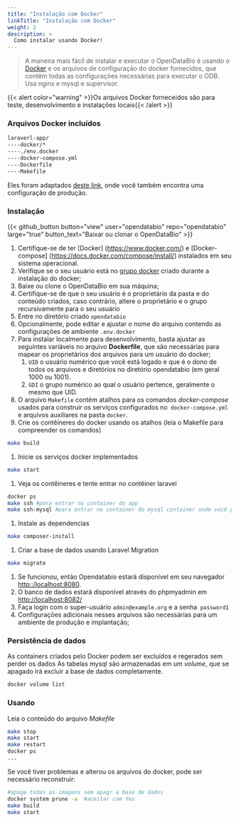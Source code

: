```yaml
---
title: "Instalação com Docker"
linkTitle: "Instalação com Docker"
weight: 2
description: >
  Como instalar usando Docker!
---
```


> A maneira mais fácil de instalar e executar o OpenDataBio é usando o [Docker](https://www.docker.com/) e os arquivos de configuração do docker fornecidos, que contêm todas as configurações necessárias para executar o ODB. Usa nginx e mysql e supervisor.

{{< alert color="warning" >}}Os arquivos Docker forneceidos são para teste, desenvolvimento e instalações locais{{< /alert >}}

### Arquivos Docker incluídos

```bash
laraverl-app/
----docker/*
----./env.docker
----docker-compose.yml
----Dockerfile
----Makefile
```

Eles foram adaptados [deste link](https://github.com/dimadeush/docker-nginx-php-laravel), onde você também encontra uma configuração de produção.

### Instalação

{{< github_button button="view" user="opendatabio" repo="opendatabio" large="true" button_text="Baixar ou clonar o OpenDataBio" >}}

1. Certifique-se de ter [Docker] (https://www.docker.com/) e [Docker-compose] (https://docs.docker.com/compose/install/) instalados em seu sistema operacional.
1. Verifique se o seu usuário está no [grupo docker](https://github.com/sindresorhus/guides/blob/main/docker-without-sudo.md) criado durante a instalação do docker;
1. Baixe ou clone o OpenDataBio em sua máquina;
1. Certifique-se de que o seu usuário é o proprietário da pasta e do conteúdo criados, caso contrário, altere o proprietário e o grupo recursivamente para o seu usuário
1. Entre no diretório criado `opendatabio`
1. Opcionalmente, pode editar e ajustar o nome do arquivo contendo as configurações de ambiente `.env.docker`
1. Para instalar localmente para desenvolvimento, basta ajustar as seguintes variáveis ​​no arquivo **Dockerfile**, que são necessárias para mapear os proprietários dos arquivos para um usuário do docker;
    1. `UID` o usuário numérico que você está logado e que é o dono de todos os arquivos e diretórios no diretório opendatabio (em geral 1000 ou 1001).
    1. `GDI` o grupo numérico ao qual o usuário pertence, geralmente o mesmo que UID.
1. O arquivo `Makefile` contém atalhos para os comandos _docker-compose_ usados ​​para construir os serviços configurados no` docker-compose.yml` e arquivos auxiliares na pasta `docker`.
1. Crie os contêineres do docker usando os atalhos (leia o Makefile para compreender os comandos)

```bash
make build
```
1. Inicie os serviços docker implementados

```bash
make start

```
1. Veja os contêineres e tente entrar no contêiner laravel

```bash
docker ps
make ssh #para entrar no container do app
make ssh-mysql #para entrar no container do mysql container onde você pode acessar a base de dados usando `mysql -uroot -p`
```
1. Instale as dependencias

```bash
make composer-install
```
1. Criar a base de dados usando Laravel Migration

```bash
make migrate
```

1. Se funcionou, então Opendatabio estará disponível em seu navegador [http::/localhost:8080](http::/localhost:8080).
1. O banco de dados estará disponível através do phpmyadmin em [http://localhost:8082/](http://localhost:8082/)
1. Faça login com o super-usuário `admin@example.org` e a senha` password1`
1. Configurações adicionais nesses arquivos são necessárias para um ambiente de produção e implantação;

### Persistência de dados

As containers criados pelo Docker podem ser excluídos e regerados sem perder os dados
As tabelas mysql são armazenadas em um _volume_, que se apagado irá excluir a base de dados completamente.

```bash
docker volume list
```

### Usando

Leia o conteúdo do arquivo _Makefile_

```bash
make stop
make start
make restart
docker ps
...
```

Se você tiver problemas e alterou os arquivos do docker, pode ser necessário reconstruir:

```bash
#apaga todas as imagens sem apagr a base de dados
docker system prune -a  #aceitar com Yes
make build
make start
```
